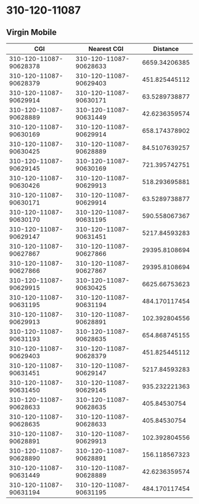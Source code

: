 # 310-120-11087
## Virgin Mobile


| CGI | Nearest CGI | Distance |
|-----|-------------|----------|
| 310-120-11087-90628378 | 310-120-11087-90628633 | 6659.34206385 |
| 310-120-11087-90628379 | 310-120-11087-90629403 | 451.825445112 |
| 310-120-11087-90629914 | 310-120-11087-90630171 | 63.5289738877 |
| 310-120-11087-90628889 | 310-120-11087-90631449 | 42.6236359574 |
| 310-120-11087-90630169 | 310-120-11087-90629914 | 658.174378902 |
| 310-120-11087-90630425 | 310-120-11087-90628889 | 84.5107639257 |
| 310-120-11087-90629145 | 310-120-11087-90630169 | 721.395742751 |
| 310-120-11087-90630426 | 310-120-11087-90629913 | 518.293695881 |
| 310-120-11087-90630171 | 310-120-11087-90629914 | 63.5289738877 |
| 310-120-11087-90630170 | 310-120-11087-90631195 | 590.558067367 |
| 310-120-11087-90629147 | 310-120-11087-90631451 | 5217.84593283 |
| 310-120-11087-90627867 | 310-120-11087-90627866 | 29395.8108694 |
| 310-120-11087-90627866 | 310-120-11087-90627867 | 29395.8108694 |
| 310-120-11087-90629915 | 310-120-11087-90630425 | 6625.66753623 |
| 310-120-11087-90631195 | 310-120-11087-90631194 | 484.170117454 |
| 310-120-11087-90629913 | 310-120-11087-90628891 | 102.392804556 |
| 310-120-11087-90631193 | 310-120-11087-90628635 | 654.868745155 |
| 310-120-11087-90629403 | 310-120-11087-90628379 | 451.825445112 |
| 310-120-11087-90631451 | 310-120-11087-90629147 | 5217.84593283 |
| 310-120-11087-90631450 | 310-120-11087-90629145 | 935.232221363 |
| 310-120-11087-90628633 | 310-120-11087-90628635 | 405.84530754 |
| 310-120-11087-90628635 | 310-120-11087-90628633 | 405.84530754 |
| 310-120-11087-90628891 | 310-120-11087-90629913 | 102.392804556 |
| 310-120-11087-90628890 | 310-120-11087-90628891 | 156.118567323 |
| 310-120-11087-90631449 | 310-120-11087-90628889 | 42.6236359574 |
| 310-120-11087-90631194 | 310-120-11087-90631195 | 484.170117454 |

